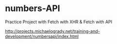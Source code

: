 # numbers-API
Practice Project with Fetch with XHR &amp; Fetch with API

http://projects.michaelogrady.net/training-and-development/numbersapi/index.html
